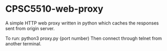 # CPSC5510-web-proxy

A simple HTTP web proxy written in python which caches the responses sent from origin server.



To run: python3 proxy.py {port number)
Then connect through telnet from another terminal.
